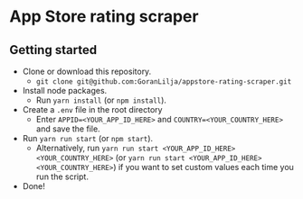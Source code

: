 # App Store rating scraper
## Getting started
- Clone or download this repository.
    - `git clone git@github.com:GoranLilja/appstore-rating-scraper.git`
- Install node packages.
    - Run `yarn install` (or `npm install`).
- Create a `.env` file in the root directory
	- Enter `APPID=<YOUR_APP_ID_HERE>` and `COUNTRY=<YOUR_COUNTRY_HERE>` and save the file.
- Run `yarn run start` (or `npm start`).
    - Alternatively, run `yarn run start <YOUR_APP_ID_HERE> <YOUR_COUNTRY_HERE>` (or `yarn run start <YOUR_APP_ID_HERE> <YOUR_COUNTRY_HERE>`) if you want to set custom values each time you run the script.
- Done!